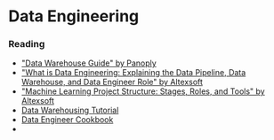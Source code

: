 # Data Engineering

### Reading
<ul>
  <li><a href="https://panoply.io/data-warehouse-guide/">"Data Warehouse Guide" by Panoply</a></li>
  <li><a href="https://www.altexsoft.com/blog/datascience/what-is-data-engineering-explaining-data-pipeline-data-warehouse-and-data-engineer-role/">"What is Data Engineering: Explaining the Data Pipeline, Data Warehouse, and Data Engineer Role" by Altexsoft</a></li>
  <li><a href="https://www.altexsoft.com/blog/datascience/machine-learning-project-structure-stages-roles-and-tools/">"Machine Learning Project Structure: Stages, Roles, and Tools" by Altexsoft</a></li>
  <li><a href="https://www.guru99.com/data-warehousing.html">Data Warehousing Tutorial</a></li>
  <li><a href="https://github.com/AlizaminJ/Cookbook">Data Engineer Cookbook</a></li>
  <li><a href=""></a></li>
</ul>
